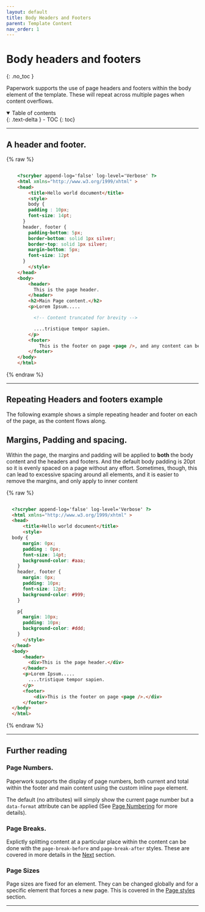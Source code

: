 ```yaml
---
layout: default
title: Body Headers and Footers
parent: Template Content
nav_order: 1
---
```


# Body headers and footers
{: .no_toc }

Paperwork supports the use of page headers and footers within the body element of the template. These will repeat across multiple pages when content overflows.

<details open markdown="block">
  <summary>
    Table of contents
  </summary>
  {: .text-delta }
- TOC
{: toc}
</details>

---

## A header and footer.


{% raw %}
```html

    <?scryber append-log='false' log-level='Verbose' ?>
    <html xmlns="http://www.w3.org/1999/xhtml" >
    <head>
        <title>Hello world document</title>
        <style>
        body {
        padding : 10px;
        font-size: 14pt;
      }
      header, footer {
        padding-bottom: 5px;
        border-bottom: solid 1px silver;
        border-top: solid 1px silver;
        margin-bottom: 5px;
        font-size: 12pt
      }
        </style>
    </head>
    <body>
        <header>
          This is the page header.
        </header>
        <h2>Main Page content.</h2>
        <p>Lorem Ipsum.....

          <!-- Content truncated for brevity -->

          ....tristique tempor sapien.
        </p>
        <footer>
            This is the footer on page <page />, and any content can be added to the header and footer to make it flow across multiple lines and reduce the inner content space of the page.
        </footer>
    </body>
    </html>

```
{% endraw %}

---

## Repeating Headers and footers example

The following example shows a simple repeating header and footer on each of the page, as the content flows along.


<!-- the frame will be initialzed by the code in the root default _layout -->
<div id='buttonGenerate' class='document-container' name='HeadersAndFooters' data-pw-template='_samples/templates/headersAndFooters/pageHeadersAndFooters.html' data-pw-ui="Default, Code, Edit" ></div>


## Margins, Padding and spacing.

Within the page, the margins and padding will be applied to **both** the body content and the headers and footers. And the default body padding is 20pt so it is evenly spaced on a page without any effort. Sometimes, though, this can lead to excessive spacing around all elements, and it is easier to remove the margins, and only apply to inner content

{% raw %}
```html

  <?scryber append-log='false' log-level='Verbose' ?>
  <html xmlns="http://www.w3.org/1999/xhtml" >
  <head>
      <title>Hello world document</title>
      <style>
  body {
      margin: 0px;
      padding : 0px;
      font-size: 14pt;
      background-color: #aaa;
    }
    header, footer {
      margin: 0px;
      padding: 10px;
      font-size: 12pt;
      background-color: #999;
    }

    p{
      margin: 10px;
      padding: 10px;
      background-color: #ddd;
    }
      </style>
  </head>
  <body>
      <header>
        <div>This is the page header.</div>
      </header>
      <p>Lorem Ipsum.....
        ....tristique tempor sapien.
      </p>
      <footer>
          <div>This is the footer on page <page />.</div>
      </footer>
  </body>
  </html>

```
{% endraw %}


<div id='paddingExample' class='document-container' name='HeadersAndFootersWithPadding' data-pw-template='_samples/templates/headersAndFooters/pageHeadersAndFootersPadding.html' data-pw-ui="Default, Code, Edit" ></div>


---

## Further reading

### Page Numbers.

Paperwork supports the display of page numbers, both current and total within the footer and main content using the custom inline `page` element.

The default (no attributes) will simply show the current page number but a `data-format` attribute can be applied (See <a href='11_page_numbers.html' >Page Numbering</a> for more details).

### Page Breaks.

Explictly splitting content at a particular place within the content can be done with the `page-break-before` and `page-break-after` styles. These are covered in more details in the <a href='2_main_section.html' >Next</a> section.

### Page Sizes

Page sizes are fixed for an element. They can be changed globally and for a specific element that forces a new page. This is covered in the <a href='../styles/13_pages.html' >Page styles</a> section.

---